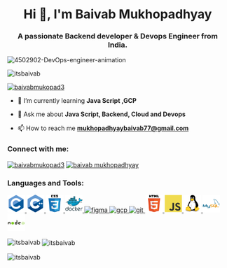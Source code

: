 <h1 align="center">Hi 👋, I'm Baivab Mukhopadhyay</h1>
<h3 align="center">A passionate Backend developer & Devops Engineer from India.</h3>
<img src="https://cdn.dribbble.com/users/926537/screenshots/4502902/media/9fc49552a70631c92135e89ec16df1dd.gif" alt="4502902-DevOps-engineer-animation" width="400px">

<p align="left"> <img src="https://komarev.com/ghpvc/?username=itsbaivab&label=Stalked%20by&color=02f28a&style=flat" alt="itsbaivab" /> </p>

<p align="left"> <a href="https://twitter.com/baivabmukopad3" target="blank"><img src="https://img.shields.io/twitter/follow/baivabmukopad3?logo=twitter&style=for-the-badge" alt="baivabmukopad3" /></a> </p>

- 🌱 I’m currently learning **Java Script ,GCP**

- 💬 Ask me about **Java Script, Backend, Cloud and Devops**

- 📫 How to reach me **mukhopadhyaybaivab77@gmail.com**

<h3 align="left">Connect with me:</h3>
<p align="left">
<a href="https://twitter.com/BaivabMukhopad3" target="blank"><img align="center" src="https://raw.githubusercontent.com/rahuldkjain/github-profile-readme-generator/master/src/images/icons/Social/twitter.svg" alt="baivabmukopad3" height="30" width="40" /></a>
<a href="https://linkedin.com/in/baivab mukhopadhyay" target="blank"><img align="center" src="https://raw.githubusercontent.com/rahuldkjain/github-profile-readme-generator/master/src/images/icons/Social/linked-in-alt.svg" alt="baivab mukhopadhyay" height="30" width="40" /></a>
</p>

<h3 align="left">Languages and Tools:</h3>
<p align="left"> <a href="https://www.cprogramming.com/" target="_blank" rel="noreferrer"> <img src="https://raw.githubusercontent.com/devicons/devicon/master/icons/c/c-original.svg" alt="c" width="40" height="40"/> </a> <a href="https://www.w3schools.com/cpp/" target="_blank" rel="noreferrer"> <img src="https://raw.githubusercontent.com/devicons/devicon/master/icons/cplusplus/cplusplus-original.svg" alt="cplusplus" width="40" height="40"/> </a> <a href="https://www.w3schools.com/css/" target="_blank" rel="noreferrer"> <img src="https://raw.githubusercontent.com/devicons/devicon/master/icons/css3/css3-original-wordmark.svg" alt="css3" width="40" height="40"/> </a> <a href="https://www.docker.com/" target="_blank" rel="noreferrer"> <img src="https://raw.githubusercontent.com/devicons/devicon/master/icons/docker/docker-original-wordmark.svg" alt="docker" width="40" height="40"/> </a> <a href="https://www.figma.com/" target="_blank" rel="noreferrer"> <img src="https://www.vectorlogo.zone/logos/figma/figma-icon.svg" alt="figma" width="40" height="40"/> </a> <a href="https://cloud.google.com" target="_blank" rel="noreferrer"> <img src="https://www.vectorlogo.zone/logos/google_cloud/google_cloud-icon.svg" alt="gcp" width="40" height="40"/> </a> <a href="https://git-scm.com/" target="_blank" rel="noreferrer"> <img src="https://www.vectorlogo.zone/logos/git-scm/git-scm-icon.svg" alt="git" width="40" height="40"/> </a> <a href="https://www.w3.org/html/" target="_blank" rel="noreferrer"> <img src="https://raw.githubusercontent.com/devicons/devicon/master/icons/html5/html5-original-wordmark.svg" alt="html5" width="40" height="40"/> </a> <a href="https://developer.mozilla.org/en-US/docs/Web/JavaScript" target="_blank" rel="noreferrer"> <img src="https://raw.githubusercontent.com/devicons/devicon/master/icons/javascript/javascript-original.svg" alt="javascript" width="40" height="40"/> </a> <a href="https://www.linux.org/" target="_blank" rel="noreferrer"> <img src="https://raw.githubusercontent.com/devicons/devicon/master/icons/linux/linux-original.svg" alt="linux" width="40" height="40"/> </a> <a href="https://www.mysql.com/" target="_blank" rel="noreferrer"> <img src="https://raw.githubusercontent.com/devicons/devicon/master/icons/mysql/mysql-original-wordmark.svg" alt="mysql" width="40" height="40"/> </a> <a href="https://nodejs.org" target="_blank" rel="noreferrer"> <img src="https://raw.githubusercontent.com/devicons/devicon/master/icons/nodejs/nodejs-original-wordmark.svg" alt="nodejs" width="40" height="40"/> </a> </p>

<p><img align="left" src="https://github-readme-stats.vercel.app/api/top-langs?username=itsbaivab&show_icons=true&theme=dark&locale=en&layout=compact" alt="itsbaivab" /></p>

<p>&nbsp;<img align="center" src="https://github-readme-stats.vercel.app/api?username=itsbaivab&show_icons=true&locale=en" alt="itsbaivab" /></p>

<p><img align="center" src="https://github-readme-streak-stats.herokuapp.com/?user=itsbaivab&theme=highcontrast" alt="itsbaivab" /></p>
